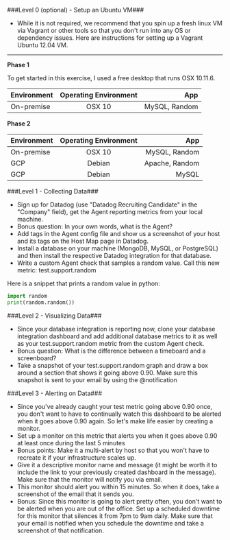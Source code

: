 ###Level 0 (optional) - Setup an Ubuntu VM###

- While it is not required, we recommend that you spin up a fresh linux VM via Vagrant or other tools so that you don't run into any OS or dependency issues. Here are instructions for setting up a Vagrant Ubuntu 12.04 VM.

---



**Phase 1**

To get started in this exercise, I used a free desktop that runs OSX 10.11.6. 

| Environment | Operating Environment | App |
| ------------- |:-------------:| -----:|
| On-premise | OSX 10 | MySQL, Random |

**Phase 2**

| Environment | Operating Environment | App |
| ------------- |:-------------:| -----:|
| On-premise | OSX 10 | MySQL, Random |
| GCP | Debian | Apache, Random |
| GCP | Debian | MySQL |


###Level 1 - Collecting Data###

- Sign up for Datadog (use "Datadog Recruiting Candidate" in the "Company" field), get the Agent reporting metrics from your local machine.
- Bonus question: In your own words, what is the Agent?
- Add tags in the Agent config file and show us a screenshot of your host and its tags on the Host Map page in Datadog.
- Install a database on your machine (MongoDB, MySQL, or PostgreSQL) and then install the respective Datadog integration for that database.
- Write a custom Agent check that samples a random value. Call this new metric: test.support.random

Here is a snippet that prints a random value in python:

```python
import random
print(random.random())
```    
###Level 2 - Visualizing Data###

- Since your database integration is reporting now, clone your database integration dashboard and add additional database metrics to it as well as your test.support.random metric from the custom Agent check.
- Bonus question: What is the difference between a timeboard and a screenboard?
- Take a snapshot of your test.support.random graph and draw a box around a section that shows it going above 0.90. Make sure this snapshot is sent to your email by using the @notification

###Level 3 - Alerting on Data###

- Since you've already caught your test metric going above 0.90 once, you don't want to have to continually watch this dashboard to be alerted when it goes above 0.90 again. So let's make life easier by creating a monitor.
- Set up a monitor on this metric that alerts you when it goes above 0.90 at least once during the last 5 minutes
- Bonus points: Make it a multi-alert by host so that you won't have to recreate it if your infrastructure scales up.
- Give it a descriptive monitor name and message (it might be worth it to include the link to your previously created dashboard in the message). Make sure that the monitor will notify you via email.
- This monitor should alert you within 15 minutes. So when it does, take a screenshot of the email that it sends you.
- Bonus: Since this monitor is going to alert pretty often, you don't want to be alerted when you are out of the office. Set up a scheduled downtime for this monitor that silences it from 7pm to 9am daily. Make sure that your email is notified when you schedule the downtime and take a screenshot of that notification.
